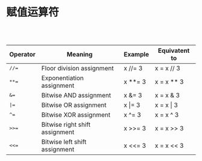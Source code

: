 # 赋值运算符

<br/>
<br/>

| Operator | Meaning |	Example	| Equivatent to |
|---|---|---|---|
| <kbd>//=</kbd> |	Floor division assignment |	x //= 3	| x = x // 3 |
| <kbd>**=</kbd> |	Exponentiation assignment |	x **= 3	| x = x ** 3 |
| <kbd>&=</kbd> |	Bitwise AND assignment |	x &= 3	| x = x & 3 |
| <kbd>\|=</kbd> |	Bitwise OR assignment | 	x \|= 3	| x = x \| 3 |
| <kbd>^=</kbd> |	Bitwise XOR assignment |	x ^= 3	| x = x ^ 3 |
| <kbd>>>=</kbd> |	Bitwise right shift assignment | x >>= 3 | x = x >> 3 |
| <kbd><<=</kbd>	| Bitwise left shift assignment |	x <<= 3	| x = x << 3|
